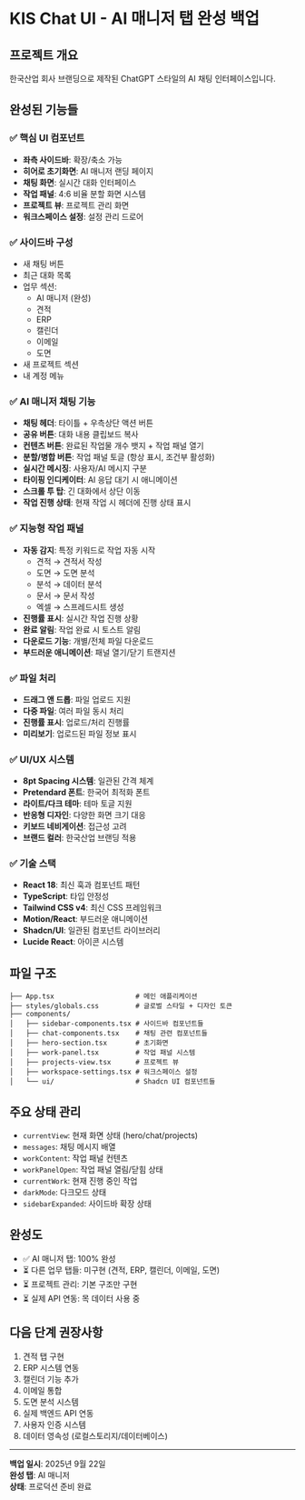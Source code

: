 # KIS Chat UI - AI 매니저 탭 완성 백업

## 프로젝트 개요
한국산업 회사 브랜딩으로 제작된 ChatGPT 스타일의 AI 채팅 인터페이스입니다.

## 완성된 기능들

### ✅ 핵심 UI 컴포넌트
- **좌측 사이드바**: 확장/축소 가능
- **히어로 초기화면**: AI 매니저 랜딩 페이지
- **채팅 화면**: 실시간 대화 인터페이스
- **작업 패널**: 4:6 비율 분할 화면 시스템
- **프로젝트 뷰**: 프로젝트 관리 화면
- **워크스페이스 설정**: 설정 관리 드로어

### ✅ 사이드바 구성
- 새 채팅 버튼
- 최근 대화 목록
- 업무 섹션:
  - AI 매니저 (완성)
  - 견적
  - ERP
  - 캘린더
  - 이메일
  - 도면
- 새 프로젝트 섹션
- 내 계정 메뉴

### ✅ AI 매니저 채팅 기능
- **채팅 헤더**: 타이틀 + 우측상단 액션 버튼
- **공유 버튼**: 대화 내용 클립보드 복사
- **컨텐츠 버튼**: 완료된 작업물 개수 뱃지 + 작업 패널 열기
- **분할/병합 버튼**: 작업 패널 토글 (항상 표시, 조건부 활성화)
- **실시간 메시징**: 사용자/AI 메시지 구분
- **타이핑 인디케이터**: AI 응답 대기 시 애니메이션
- **스크롤 투 탑**: 긴 대화에서 상단 이동
- **작업 진행 상태**: 현재 작업 시 헤더에 진행 상태 표시

### ✅ 지능형 작업 패널
- **자동 감지**: 특정 키워드로 작업 자동 시작
  - 견적 → 견적서 작성
  - 도면 → 도면 분석  
  - 분석 → 데이터 분석
  - 문서 → 문서 작성
  - 엑셀 → 스프레드시트 생성
- **진행률 표시**: 실시간 작업 진행 상황
- **완료 알림**: 작업 완료 시 토스트 알림
- **다운로드 기능**: 개별/전체 파일 다운로드
- **부드러운 애니메이션**: 패널 열기/닫기 트랜지션

### ✅ 파일 처리
- **드래그 앤 드롭**: 파일 업로드 지원
- **다중 파일**: 여러 파일 동시 처리
- **진행률 표시**: 업로드/처리 진행률
- **미리보기**: 업로드된 파일 정보 표시

### ✅ UI/UX 시스템
- **8pt Spacing 시스템**: 일관된 간격 체계
- **Pretendard 폰트**: 한국어 최적화 폰트
- **라이트/다크 테마**: 테마 토글 지원
- **반응형 디자인**: 다양한 화면 크기 대응
- **키보드 네비게이션**: 접근성 고려
- **브랜드 컬러**: 한국산업 브랜딩 적용

### ✅ 기술 스택
- **React 18**: 최신 훅과 컴포넌트 패턴
- **TypeScript**: 타입 안정성
- **Tailwind CSS v4**: 최신 CSS 프레임워크
- **Motion/React**: 부드러운 애니메이션
- **Shadcn/UI**: 일관된 컴포넌트 라이브러리
- **Lucide React**: 아이콘 시스템

## 파일 구조
```
├── App.tsx                    # 메인 애플리케이션
├── styles/globals.css         # 글로벌 스타일 + 디자인 토큰
├── components/
│   ├── sidebar-components.tsx # 사이드바 컴포넌트들
│   ├── chat-components.tsx    # 채팅 관련 컴포넌트들
│   ├── hero-section.tsx       # 초기화면
│   ├── work-panel.tsx         # 작업 패널 시스템
│   ├── projects-view.tsx      # 프로젝트 뷰
│   ├── workspace-settings.tsx # 워크스페이스 설정
│   └── ui/                    # Shadcn UI 컴포넌트들
```

## 주요 상태 관리
- `currentView`: 현재 화면 상태 (hero/chat/projects)
- `messages`: 채팅 메시지 배열
- `workContent`: 작업 패널 컨텐츠
- `workPanelOpen`: 작업 패널 열림/닫힘 상태
- `currentWork`: 현재 진행 중인 작업
- `darkMode`: 다크모드 상태
- `sidebarExpanded`: 사이드바 확장 상태

## 완성도
- ✅ AI 매니저 탭: 100% 완성
- ⏳ 다른 업무 탭들: 미구현 (견적, ERP, 캘린더, 이메일, 도면)
- ⏳ 프로젝트 관리: 기본 구조만 구현
- ⏳ 실제 API 연동: 목 데이터 사용 중

## 다음 단계 권장사항
1. 견적 탭 구현
2. ERP 시스템 연동
3. 캘린더 기능 추가
4. 이메일 통합
5. 도면 분석 시스템
6. 실제 백엔드 API 연동
7. 사용자 인증 시스템
8. 데이터 영속성 (로컬스토리지/데이터베이스)

---
**백업 일시**: 2025년 9월 22일  
**완성 탭**: AI 매니저  
**상태**: 프로덕션 준비 완료